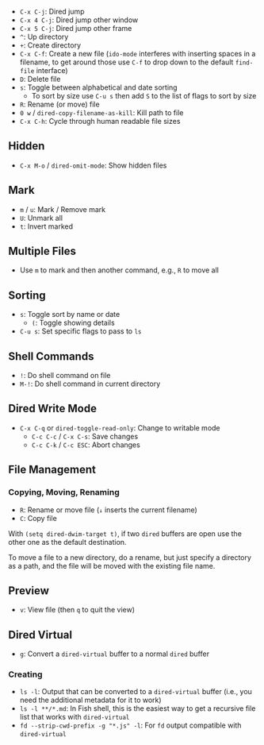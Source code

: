 - `C-x C-j`: Dired jump
- `C-x 4 C-j`: Dired jump other window
- `C-x 5 C-j`: Dired jump other frame
- `^`: Up directory
- `+`: Create directory
- `C-x C-f`: Create a new file (`ido-mode` interferes with inserting spaces in a filename, to get around those use `C-f` to drop down to the default `find-file` interface)
- `D`: Delete file
- `s`: Toggle between alphabetical and date sorting
    - To sort by size use `C-u s` then add `S` to the list of flags to sort by size
- `R`: Rename (or move) file
- `0 w` / `dired-copy-filename-as-kill`: Kill path to file
- `C-x C-h`: Cycle through human readable file sizes

## Hidden

- `C-x M-o` / `dired-omit-mode`: Show hidden files

## Mark

- `m` / `u`: Mark / Remove mark
- `U`: Unmark all
- `t`: Invert marked

## Multiple Files

- Use `m` to mark and then another command, e.g., `R` to move all

## Sorting

- `s`: Toggle sort by name or date
    - `(`: Toggle showing details
- `C-u s`: Set specific flags to pass to `ls`

## Shell Commands

- `!`: Do shell command on file
- `M-!`: Do shell command in current directory

## Dired Write Mode

- `C-x C-q` or `dired-toggle-read-only`: Change to writable mode
	- `C-c C-c` / `C-x C-s`: Save changes
	- `C-c C-k` / `C-c ESC`: Abort changes

## File Management

### Copying, Moving, Renaming

- `R`: Rename or move file (`↓` inserts the current filename)
- `C`: Copy file

With `(setq dired-dwim-target t)`, if two `dired` buffers are open use the other one as the default destination.

To move a file to a new directory, do a rename, but just specify a directory as a path, and the file will be moved with the existing file name.

## Preview

- `v`: View file (then `q` to quit the view)

## Dired Virtual

- `g`: Convert a `dired-virtual` buffer to a normal `dired` buffer

### Creating

- `ls -l`: Output that can be converted to a `dired-virtual` buffer (i.e., you need the additional metadata for it to work)
- `ls -l **/*.md`: In Fish shell, this is the easiest way to get a recursive file list that works with `dired-virtual`
- `fd --strip-cwd-prefix -g "*.js" -l`: For `fd` output compatible with `dired-virtual`
